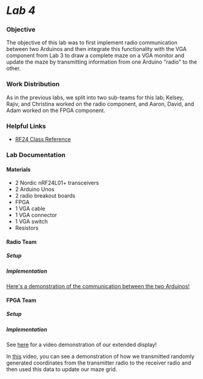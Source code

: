 # __*Lab 4*__

### Objective
The objective of this lab was to first implement radio communication between two Arduinos and then integrate this functionality with the VGA component from Lab 3 to draw a complete maze on a VGA monitor and update the maze by transmitting information from one Arduino "radio" to the other.

### Work Distribution
As in the previous labs, we split into two sub-teams for this lab; Kelsey, Rajiv, and Christina worked on the radio component, and Aaron, David, and Adam worked on the FPGA component.

### Helpful Links
* [RF24 Class Reference](http://maniacbug.github.io/RF24/classRF24.html)

### Lab Documentation

#### Materials
* 2 Nordic nRF24L01+ transceivers
* 2 Arduino Unos
* 2 radio breakout boards
* FPGA
* 1 VGA cable
* 1 VGA connector
* 1 VGA switch
* Resistors

#### Radio Team

##### Setup

##### Implementation
[Here's a demonstration of the communication between the two Arduinos!](https://www.youtube.com/watch?v=0cg3QgOLpR0)

#### FPGA Team

##### Setup

##### Implementation
See [here](https://www.youtube.com/watch?v=G8H8aAYuhPc) for a video demonstration of our extended display!

In [this](https://www.youtube.com/watch?v=aIYxe3nmHjY) video, you can see a demonstration of how we transmitted randomly generated coordinates from the transmitter radio to the receiver radio and then used this data to update our maze grid.
